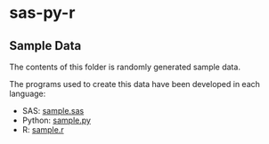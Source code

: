 # sas-py-r

## Sample Data

The contents of this folder is randomly generated sample data.

The programs used to create this data have been developed in each language:

- SAS: [sample.sas](sample.sas)
- Python: [sample.py](sample.py)
- R: [sample.r](sample.r)
